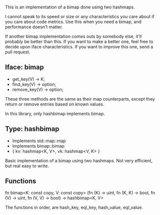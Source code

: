 This is an implementation of a bimap done using two hashmaps.

I cannot speak to its speed or size or any characteristics you care about if 
you care about code metrics. Use this when you need a bimap, and performance 
doesn't matter. 

If another bimap implementation comes outs by somebody else,
it'll probably be better than this. If you want to make a better one, feel
free to decide upon iface characteristics. If you want to improve this one,
send a pull request.

## Iface: bimap

+ get_key(V) -> K;
+ find_key(V) -> option<K>;
+ remove_key(V) -> option<K>;

These three methods are the same as their map counterparts, except they return
or remove entries based on known values.

In this library, only hashbimap implements bimap.

## Type: hashbimap

- Implements std::map::map
- Implements bimap::bimap
- { kv: hashmap<K, V>, vk: hashmap<V, K> }

Basic implementation of a bimap using two hashmaps. Not very efficient, but
real easy to write.

## Functions

fn bimap<K: const copy, V: const copy> (fn (K) -> uint, fn (K, K) -> bool,
fn (V) -> uint, fn (V, V) -> bool) -> hashbimap<K, V>

The functions in order, are hash_key, eql_key, hash_value, eql_value.
